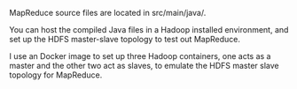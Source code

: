 MapReduce source files are located in src/main/java/. 

You can host the compiled Java files in a Hadoop installed environment, and set up the HDFS master-slave topology to test out MapReduce. 

I use an Docker image to set up three Hadoop containers, one acts as a master and the other two act as slaves, to emulate the HDFS master slave topology for MapReduce.
